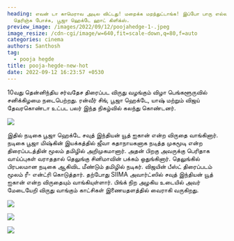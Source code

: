 ```yaml
---
heading: எவன் டா காமெராவ அடில விட்டது! மறைக்க மறந்துட்டாங்க! இப்போ பாரு எல்லாம்
  தெரிஞ்சு போச்சு, பூஜா ஹெக்டே ஹாட் கிளிக்ஸ்.
preview_image: /images/2022/09/12/poojahedge-1-.jpeg
image_resize: /cdn-cgi/image/w=640,fit=scale-down,q=80,f=auto
categories: cinema
authors: Santhosh
tag:
  - pooja hegde
title: pooja-hegde-new-hot
date: 2022-09-12 16:23:57 +0530
---
```

10வது தென்னிந்திய சர்வதேச திரைப்பட விருது வழங்கும் விழா பெங்களூருவில் சனிக்கிழமை நடைபெற்றது. ரன்வீர் சிங், பூஜா ஹெக்டே, யாஷ் மற்றும் விஜய் தேவரகொண்டா உட்பட பலர் இந்த நிகழ்வில் கலந்து கொண்டனர்.

![](/images/2022/09/12/pooja-hegde-new-hot.jpeg)

இதில் நடிகை பூஜா ஹெக்டே சவுத் இந்தியன் யூத் ஐகான் என்ற விருதை வாங்கினார். நடிகை பூஜா மிஷ்கின் இயக்கத்தில் ஜீவா கதாநாயகனாக நடித்த முகமூடி என்ற திரைப்படத்தின் மூலம் தமிழில் அறிமுகமானார். அதன் பிறகு அவருக்கு பெரிதாக வாய்ப்புகள் வராததால் தெலுங்கு சினிமாவின் பக்கம் ஒதுங்கினார். தெலுங்கில் பிரபலமான நடிகை ஆகிவிட மீண்டும் தமிழில் நடிகர். விஜயின் பீஸ்ட் திரைப்படம் மூலம் ரீ- என்ட்ரி கொடுத்தார்.
தற்போது SIIMA அவார்ட்ஸில் சவுத் இந்தியன் யூத் ஐகான் என்ற விருதையும் வாங்கியுள்ளார். பிங்க் நிற அழகிய உடையில் அவர் மேடையேறி விருது வாங்கும் காட்சிகள் இணையதளத்தில் வைராகி வருகிறது.

![](/images/2022/09/12/pooja-hegde-new-hot4.jpeg)

![](/images/2022/09/12/pooja-hegde-new-hot66.jpeg)

![](/images/2022/09/12/pooja-hegde-new-hot2.jpeg)